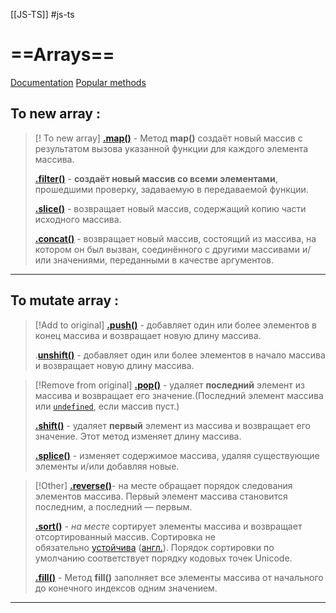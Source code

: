 [[JS-TS]] #js-ts 


# ==Arrays==
[Documentation](https://developer.mozilla.org/ru/docs/Web/JavaScript/Reference/Global_Objects/Array)
[Popular methods](obsidian://open?vault=ObsidianFiles&file=Files%2FJS-methods.jpg)

## To new array :
>[!  To new array]
>[**.map()**](obsidian://open?vault=ObsidianFiles&file=JS%2FJS%20methods%2Fmap()) - Метод **map()** создаёт новый массив с результатом вызова указанной функции для каждого элемента массива.
>
>[**.filter()**](obsidian://open?vault=ObsidianFiles&file=JS%2FJS%20methods%2Ffilter()) - **создаёт новый массив со всеми элементами**, прошедшими проверку, задаваемую в передаваемой функции.
>
>[**.slice()**](obsidian://open?vault=ObsidianFiles&file=JS%2FJS%20methods%2Fslice()) - возвращает новый массив, содержащий копию части исходного массива.
>
>[**.concat()**](obsidian://open?vault=ObsidianFiles&file=JS%2FJS%20methods%2Fconcat()) - возвращает новый массив, состоящий из массива, на котором он был вызван, соединённого с другими массивами и/или значениями, переданными в качестве аргументов.



-------------------------------------------------------------
## To mutate array :
>[!Add to original]
>[**.push()**](https://developer.mozilla.org/ru/docs/Web/JavaScript/Reference/Global_Objects/Array/push) - добавляет один или более элементов в конец массива и возвращает новую длину массива. 
>
>.[**unshift()**](https://developer.mozilla.org/ru/docs/Web/JavaScript/Reference/Global_Objects/Array/unshift) - добавляет один или более элементов в начало массива и возвращает новую длину массива.

>[!Remove from original]
>[**.pop()**](https://developer.mozilla.org/ru/docs/Web/JavaScript/Reference/Global_Objects/Array/pop) - удаляет **последний** элемент из массива и возвращает его значение.(Последний элемент массива или [`undefined`](https://developer.mozilla.org/ru/docs/Web/JavaScript/Reference/Global_Objects/undefined), если массив пуст.)
>
>[**.shift()**](https://developer.mozilla.org/ru/docs/Web/JavaScript/Reference/Global_Objects/Array/shift) - удаляет **первый** элемент из массива и возвращает его значение. Этот метод изменяет длину массива.
>
>[**.splice()**](https://developer.mozilla.org/ru/docs/Web/JavaScript/Reference/Global_Objects/Array/splice) - изменяет содержимое массива, удаляя существующие элементы и/или добавляя новые.

>[!Other]
>[**.reverse()**](https://developer.mozilla.org/ru/docs/Web/JavaScript/Reference/Global_Objects/Array/reverse)- на месте обращает порядок следования элементов массива. Первый элемент массива становится последним, а последний — первым.
>
>[**.sort()**](https://developer.mozilla.org/ru/docs/Web/JavaScript/Reference/Global_Objects/Array/sort) - _на месте_ сортирует элементы массива и возвращает отсортированный массив. Сортировка не обязательно [устойчива](https://ru.wikipedia.org/wiki/%D0%A3%D1%81%D1%82%D0%BE%D0%B9%D1%87%D0%B8%D0%B2%D0%B0%D1%8F_%D1%81%D0%BE%D1%80%D1%82%D0%B8%D1%80%D0%BE%D0%B2%D0%BA%D0%B0) ([англ.](https://en.wikipedia.org/wiki/Sorting_algorithm#Stability)). Порядок сортировки по умолчанию соответствует порядку кодовых точек Unicode.
>
>[**.fill()**](https://developer.mozilla.org/ru/docs/Web/JavaScript/Reference/Global_Objects/Array/fill) - Метод **fill()** заполняет все элементы массива от начального до конечного индексов одним значением.

__________________________________________________________






